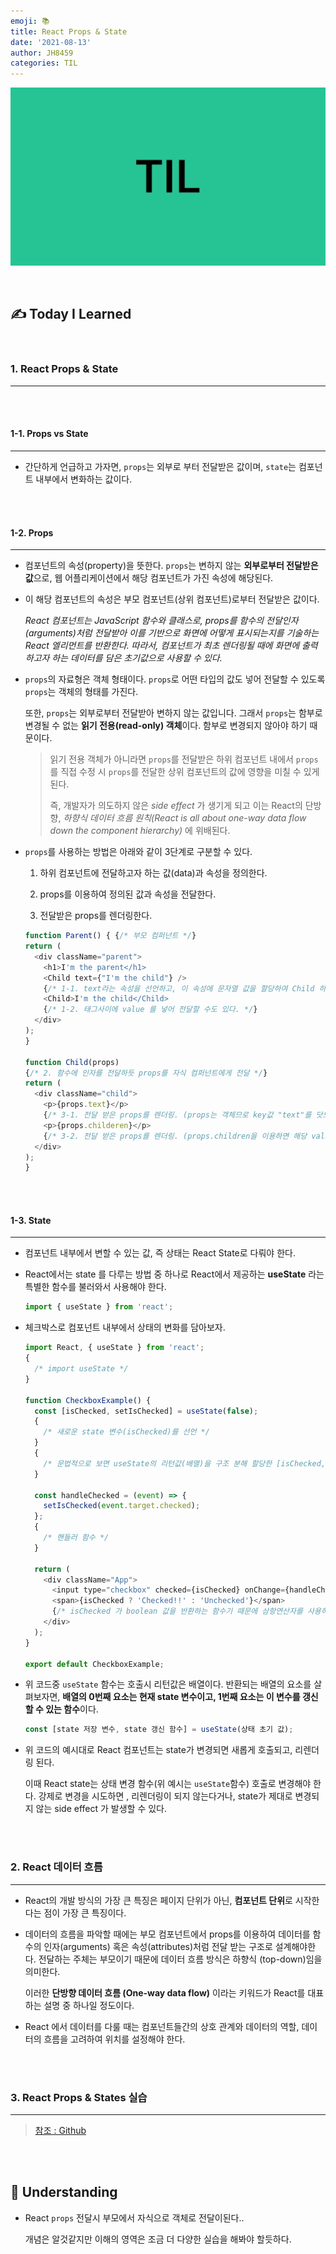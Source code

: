 ```yaml
---
emoji: 📚
title: React Props & State
date: '2021-08-13'
author: JH8459
categories: TIL
---
```


![github-blog.png](../../assets/common/til.jpeg)

<br>

## ✍️ **T**oday **I** **L**earned

<br>

### 1. React Props & State

---

<br>
<br>

#### 1-1. Props vs State

---

- 간단하게 언급하고 가자면, `props`는 외부로 부터 전달받은 값이며, `state`는 컴포넌트 내부에서 변화하는 값이다.

<br>
<br>

#### 1-2. Props

---

- 컴포넌트의 속성(property)을 뜻한다. `props`는 변하지 않는 **외부로부터 전달받은 값**으로, 웹 어플리케이션에서 해당 컴포넌트가 가진 속성에 해당된다.

- 이 해당 컴포넌트의 속성은 부모 컴포넌트(상위 컴포넌트)로부터 전달받은 값이다.

  _React 컴포넌트는 JavaScript 함수와 클래스로, props를 함수의 전달인자(arguments)처럼 전달받아 이를 기반으로 화면에 어떻게 표시되는지를 기술하는 React 엘리먼트를 반환한다. 따라서, 컴포넌트가 최초 렌더링될 때에 화면에 출력하고자 하는 데이터를 담은 초기값으로 사용할 수 있다._

- `props`의 자료형은 객체 형태이다. `props`로 어떤 타입의 값도 넣어 전달할 수 있도록 `props`는 객체의 형태를 가진다.

  또한, `props`는 외부로부터 전달받아 변하지 않는 값입니다. 그래서 `props`는 함부로 변경될 수 없는 **읽기 전용(read-only) 객체**이다. 함부로 변경되지 않아야 하기 때문이다.

  > 읽기 전용 객체가 아니라면 `props`를 전달받은 하위 컴포넌트 내에서 `props` 를 직접 수정 시 `props`를 전달한 상위 컴포넌트의 값에 영향을 미칠 수 있게 된다.
  >
  > 즉, 개발자가 의도하지 않은 _side effect_ 가 생기게 되고 이는 React의 단방향, _하향식 데이터 흐름 원칙(React is all about one-way data flow down the component hierarchy)_ 에 위배된다.

- `props`를 사용하는 방법은 아래와 같이 3단계로 구분할 수 있다.

  1. 하위 컴포넌트에 전달하고자 하는 값(data)과 속성을 정의한다.

  2. props를 이용하여 정의된 값과 속성을 전달한다.

  3. 전달받은 props를 렌더링한다.

  ```javascript
  function Parent() { {/* 부모 컴퍼넌트 */}
  return (
    <div className="parent">
      <h1>I'm the parent</h1>
      <Child text={"I'm the child"} />
      {/* 1-1. text라는 속성을 선언하고, 이 속성에 문자열 값을 할당하여 Child 하위 컴포넌트에 전달 */}
      <Child>I'm the child</Child>
      {/* 1-2. 태그사이에 value 를 넣어 전달할 수도 있다. */}
    </div>
  );
  }

  function Child(props)
  {/* 2. 함수에 인자를 전달하듯 props를 자식 컴퍼넌트에게 전달 */}
  return (
    <div className="child">
      <p>{props.text}</p>
      {/* 3-1. 전달 받은 props를 렌더링. (props는 객체므로 key값 "text"를 닷노테이션(dot notation) 방식으로 접근하여 렌더링해준다.) */}
      <p>{props.childeren}</p>
      {/* 3-2. 전달 받은 props를 렌더링. (props.children을 이용하면 해당 value에 접근하여 사용할 수 있다.) */}
    </div>
  );
  }
  ```

<br>
<br>

#### 1-3. State

---

- 컴포넌트 내부에서 변할 수 있는 값, 즉 상태는 React State로 다뤄야 한다.

- React에서는 state 를 다루는 방법 중 하나로 React에서 제공하는 **useState** 라는 특별한 함수를 불러와서 사용해야 한다.

  ```javascript
  import { useState } from 'react';
  ```

- 체크박스로 컴포넌트 내부에서 상태의 변화를 담아보자.

  ```javascript
  import React, { useState } from 'react';
  {
    /* import useState */
  }

  function CheckboxExample() {
    const [isChecked, setIsChecked] = useState(false);
    {
      /* 새로운 state 변수(isChecked)를 선언 */
    }
    {
      /* 문법적으로 보면 useState의 리턴값(배열)을 구조 분해 할당한 [isChecked, setIsChecked] 변수 */
    }

    const handleChecked = (event) => {
      setIsChecked(event.target.checked);
    };
    {
      /* 핸들러 함수 */
    }

    return (
      <div className="App">
        <input type="checkbox" checked={isChecked} onChange={handleChecked} />
        <span>{isChecked ? 'Checked!!' : 'Unchecked'}</span>
        {/* isChecked 가 boolean 값을 반환하는 함수기 때문에 삼항연산자를 사용하여 true/false 값을 매칭해준다 */}
      </div>
    );
  }

  export default CheckboxExample;
  ```

- 위 코드중 `useState` 함수는 호출시 리턴값은 배열이다. 반환되는 배열의 요소를 살펴보자면, **배열의 0번째 요소는 현재 state 변수이고, 1번째 요소는 이 변수를 갱신할 수 있는 함수**이다.

  ```javascript
  const [state 저장 변수, state 갱신 함수] = useState(상태 초기 값);
  ```

- 위 코드의 예시대로 React 컴포넌트는 state가 변경되면 새롭게 호출되고, 리렌더링 된다.

  이때 React state는 상태 변경 함수(위 예시는 `useState`함수) 호출로 변경해야 한다. 강제로 변경을 시도하면 , 리렌더링이 되지 않는다거나, state가 제대로 변경되지 않는 side effect 가 발생할 수 있다.

<br>
<br>

### 2. React 데이터 흐름

---

- React의 개발 방식의 가장 큰 특징은 페이지 단위가 아닌, **컴포넌트 단위**로 시작한다는 점이 가장 큰 특징이다.

- 데이터의 흐름을 파악할 때에는 부모 컴포넌트에서 props를 이용하여 데이터를 함수의 인자(arguments) 혹은 속성(attributes)처럼 전달 받는 구조로 설계해야한다. 전달하는 주체는 부모이기 때문에 데이터 흐름 방식은 하향식 (top-down)임을 의미한다.

  이러한 **단방향 데이터 흐름 (One-way data flow)** 이라는 키워드가 React를 대표하는 설명 중 하나일 정도이다.

- React 에서 데이터를 다룰 때는 컴포넌트들간의 상호 관계와 데이터의 역할, 데이터의 흐름을 고려하여 위치를 설정해야 한다.

<br>
<br>

### 3. React Props & States 실습

---

> <a href="https://github.com/JH8459/im-sprint-react-twittler-state-props" target="_blank">참조 : Github</a>

<br>
<br>

## 🤔 Understanding

- React `props` 전달시 부모에서 자식으로 객체로 전달이된다..

  개념은 알것같지만 이해의 영역은 조금 더 다양한 실습을 해봐야 할듯하다.

<br>
<br>

